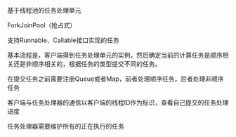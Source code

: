 基于线程池的任务处理单元

ForkJoinPool（抢占式）

支持Runnable、Callable接口实现的任务

基本流程是，客户端得到任务处理单元的实例，然后确定当前的计算任务是顺序相关还是非顺序相关的，根据任务的类型提交不同的任务。

在提交任务之前需要注册Queue或者Map，前者处理顺序任务，后者处理非顺序任务

客户端与任务处理器的通信以客户端的线程ID作为标识，查看自己提交的任务处理进度

任务处理器需要维护所有的正在执行的任务